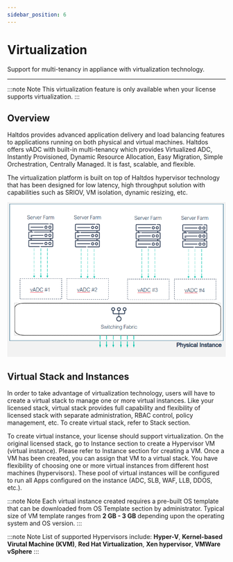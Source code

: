 ```yaml
---
sidebar_position: 6
---
```


# Virtualization

Support for multi-tenancy in appliance with virtualization technology.

---
:::note Note
This virtualization feature is only available when your license supports virtualization.
:::

## Overview  

Haltdos provides advanced application delivery and load balancing features to applications running on both physical and virtual machines. Haltdos offers vADC with built-in multi-tenancy which provides Virtualized ADC, Instantly Provisioned, Dynamic Resource Allocation, Easy Migration, Simple Orchestration, Centrally Managed. It is fast, scalable, and flexible.



The virtualization platform is built on top of Haltdos hypervisor technology that has been designed for low latency, high throughput solution with capabilities such as SRIOV, VM isolation, dynamic resizing, etc.  

![virtualization](/img/platform/v7/docs/virtualization.png)


##  Virtual Stack and Instances

In order to take advantage of virtualization technology, users will have to create a virtual stack to manage one or more virtual instances. Like your licensed stack, virtual stack provides full capability and flexibility of licensed stack with separate administration, RBAC control, policy management, etc. To create virtual stack, refer to Stack section.  

To create virtual instance, your license should support virtualization. On the original licensed stack, go to Instance section to create a Hypervisor VM (virtual instance). Please refer to Instance section for creating a VM. Once a VM has been created, you can assign that VM to a virtual stack. You have flexibility of choosing one or more virtual instances from different host machines (hypervisors). These pool of virtual instances will be configured to run all Apps configured on the instance (ADC, SLB, WAF, LLB, DDOS, etc.).  

:::note Note
Each virtual instance created requires a pre-built OS template that can be downloaded from OS Template section by administrator. Typical size of VM template ranges from **2 GB - 3 GB** depending upon the operating system and OS version.
:::

:::note Note
List of supported Hypervisors include: **Hyper-V**, **Kernel-based Virutal Machine (KVM)**, **Red Hat Virtualization**, **Xen hypervisor**, **VMWare vSphere**
:::